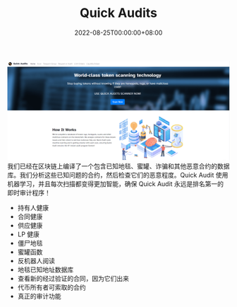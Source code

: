 ﻿---
title: "Quick Audits"
description: "我们已经在区块链上编译了一个包含已知地毯、蜜罐、诈骗和其他恶意合约的数据库。我们分析这些已知问题的合约，然后检查它们的恶意程度。Quick Audit 使用机器学习，并且每次扫描都变得更加智能，确保 Quick Audit 永远是排名第一的即时审计程序！"
date: 2022-08-25T00:00:00+08:00
lastmod: 2022-08-25T00:00:00+08:00
draft: false
authors: ["Cindy"]
featuredImage: "quick-audits.png"
tags: ["Other","Quick Audits"]
categories: ["nfts"]
nfts: ["Other"]
blockchain: "BSC"
website: "https://quickaudits.org/"
twitter: ""
discord: ""
telegram: ""
github: ""
youtube: ""
twitch: ""
facebook: ""
instagram: ""
reddit: ""
medium: ""
steam: ""
gitbook: ""
googleplay: ""
appstore: ""
status: "Live"
weight: 
lightgallery: true
toc: true
pinned: false
recommend: false
recommend1: false
---
![NFT](image-20220824162332059.png)我们已经在区块链上编译了一个包含已知地毯、蜜罐、诈骗和其他恶意合约的数据库。我们分析这些已知问题的合约，然后检查它们的恶意程度。Quick Audit 使用机器学习，并且每次扫描都变得更加智能，确保 Quick Audit 永远是排名第一的即时审计程序！

- 持有人健康
- 合同健康
- 供应健康
- LP 健康
- 僵尸地毯
- 蜜罐函数
- 反机器人阅读 
- 地毯已知地址数据库 
- 查看新的经过验证的合同，因为它们出来 
- 代币所有者可索取的合约 
- 真正的审计功能 
